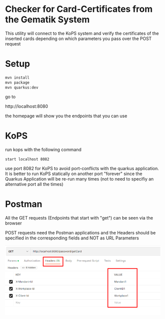 # Checker for Card-Certificates from the Gematik System

This utility will connect to the KoPS system and verify the certificates of the inserted cards
depending on which parameters you pass over the POST request

# Setup
```
mvn install
mvn package
mvn quarkus:dev
```

go to

http://localhost:8080

the homepage will show you the endpoints that you can use

# KoPS
run kops with the following command
````
start localhost 8082
````

use port 8082 for KoPS to avoid port-conflicts with the quarkus application.
It is better to run KoPS statically on another port "forever" since the Quarkus Application will be re-run
many times (not to need to specifiy an alternative port all the times)

# Postman
All the GET requests (Endpoints that start with "get") can be seen via the browser

POST requests need the Postman applications and the Headers should be specified in the corresponding fields
and NOT as URL Parameters

![img.png](img.png)